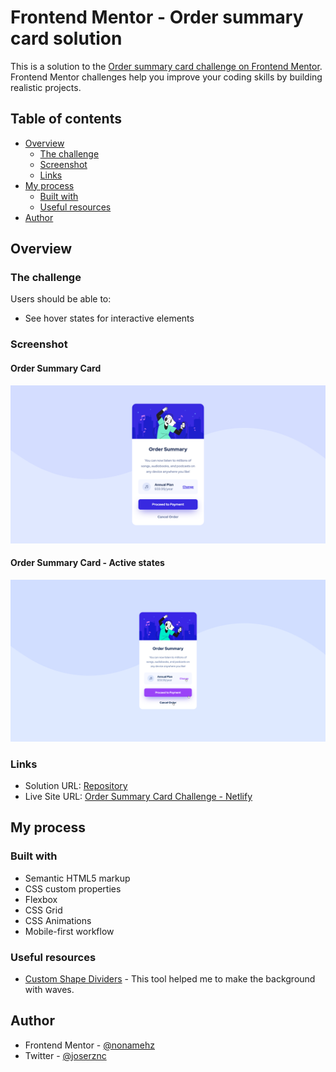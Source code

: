 # Frontend Mentor - Order summary card solution

This is a solution to the [Order summary card challenge on Frontend Mentor](https://www.frontendmentor.io/challenges/order-summary-component-QlPmajDUj). Frontend Mentor challenges help you improve your coding skills by building realistic projects.

## Table of contents

- [Overview](#overview)
  - [The challenge](#the-challenge)
  - [Screenshot](#screenshot)
  - [Links](#links)
- [My process](#my-process)
  - [Built with](#built-with)
  - [Useful resources](#useful-resources)
- [Author](#author)

## Overview

### The challenge

Users should be able to:

- See hover states for interactive elements

### Screenshot

#### Order Summary Card

![Screenshot Order Summary Card](./screenshots/Screenshot.png)

#### Order Summary Card - Active states

![Screenshot Order Summary Card - active states](./screenshots/Screenshot-ActiveStates.png)

### Links

- Solution URL: [Repository](https://github.com/nonamehz/frontend-mentor-challenges/tree/main/03-Order%20summary%20card)
- Live Site URL: [Order Summary Card Challenge - Netlify](https://ordersummarycard-challenge.netlify.app/)

## My process

### Built with

- Semantic HTML5 markup
- CSS custom properties
- Flexbox
- CSS Grid
- CSS Animations
- Mobile-first workflow

### Useful resources

- [Custom Shape Dividers](https://www.shapedivider.app/) - This tool helped me to make the background with waves.

## Author

- Frontend Mentor - [@nonamehz](https://www.frontendmentor.io/profile/nonamehz)
- Twitter - [@joserznc](https://www.twitter.com/joserznc)
